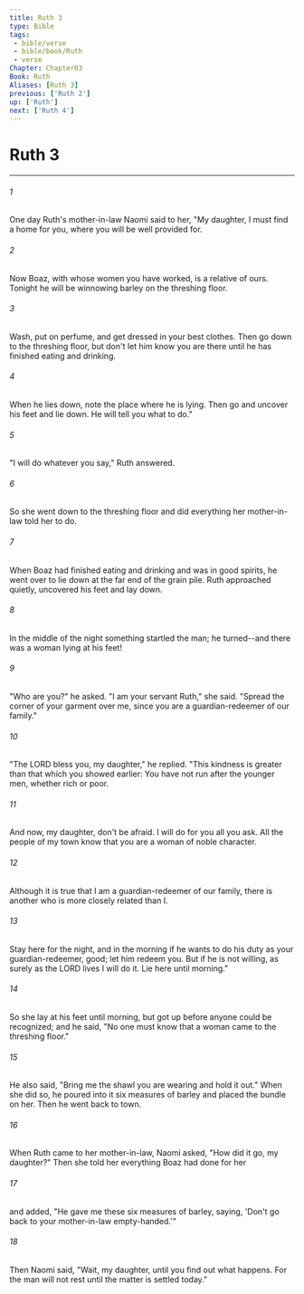 ```yaml
---
title: Ruth 3
type: Bible
tags:
 - bible/verse
 - bible/book/Ruth
 - verse
Chapter: Chapter03
Book: Ruth
Aliases: [Ruth 3]
previous: ['Ruth 2']
up: ['Ruth']
next: ['Ruth 4']
---
```

# Ruth 3

***


###### 1 
One day Ruth's mother-in-law Naomi said to her, "My daughter, I must find a home for you, where you will be well provided for. 

###### 2 
Now Boaz, with whose women you have worked, is a relative of ours. Tonight he will be winnowing barley on the threshing floor. 

###### 3 
Wash, put on perfume, and get dressed in your best clothes. Then go down to the threshing floor, but don't let him know you are there until he has finished eating and drinking. 

###### 4 
When he lies down, note the place where he is lying. Then go and uncover his feet and lie down. He will tell you what to do." 

###### 5 
"I will do whatever you say," Ruth answered. 

###### 6 
So she went down to the threshing floor and did everything her mother-in-law told her to do. 

###### 7 
When Boaz had finished eating and drinking and was in good spirits, he went over to lie down at the far end of the grain pile. Ruth approached quietly, uncovered his feet and lay down. 

###### 8 
In the middle of the night something startled the man; he turned--and there was a woman lying at his feet! 

###### 9 
"Who are you?" he asked. "I am your servant Ruth," she said. "Spread the corner of your garment over me, since you are a guardian-redeemer of our family." 

###### 10 
"The LORD bless you, my daughter," he replied. "This kindness is greater than that which you showed earlier: You have not run after the younger men, whether rich or poor. 

###### 11 
And now, my daughter, don't be afraid. I will do for you all you ask. All the people of my town know that you are a woman of noble character. 

###### 12 
Although it is true that I am a guardian-redeemer of our family, there is another who is more closely related than I. 

###### 13 
Stay here for the night, and in the morning if he wants to do his duty as your guardian-redeemer, good; let him redeem you. But if he is not willing, as surely as the LORD lives I will do it. Lie here until morning." 

###### 14 
So she lay at his feet until morning, but got up before anyone could be recognized; and he said, "No one must know that a woman came to the threshing floor." 

###### 15 
He also said, "Bring me the shawl you are wearing and hold it out." When she did so, he poured into it six measures of barley and placed the bundle on her. Then he went back to town. 

###### 16 
When Ruth came to her mother-in-law, Naomi asked, "How did it go, my daughter?" Then she told her everything Boaz had done for her 

###### 17 
and added, "He gave me these six measures of barley, saying, 'Don't go back to your mother-in-law empty-handed.'" 

###### 18 
Then Naomi said, "Wait, my daughter, until you find out what happens. For the man will not rest until the matter is settled today." 
